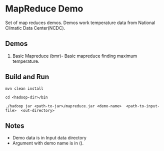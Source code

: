 # MapReduce Demo

Set of map reduces demos. Demos work temperature data from National Climatic Data Center(NCDC).


## Demos

1. Basic Mapreduce (bmr)- Basic mapreduce finding maximum temperature.


## Build and Run
```
mvn clean install

cd <hadoop-dir>/bin

./hadoop jar <path-to-jar>/mapreduce.jar <demo-name>  <path-to-input-file>  <out-directory>
```

## Notes

- Demo data is in Input data directory
- Argument with demo name is in ().
